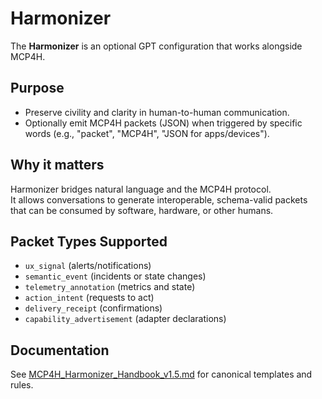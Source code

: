 # Harmonizer

The **Harmonizer** is an optional GPT configuration that works alongside MCP4H.

## Purpose
- Preserve civility and clarity in human-to-human communication.
- Optionally emit MCP4H packets (JSON) when triggered by specific words (e.g., "packet", "MCP4H", "JSON for apps/devices").

## Why it matters
Harmonizer bridges natural language and the MCP4H protocol.  
It allows conversations to generate interoperable, schema-valid packets that can be consumed by software, hardware, or other humans.

## Packet Types Supported
- `ux_signal` (alerts/notifications)
- `semantic_event` (incidents or state changes)
- `telemetry_annotation` (metrics and state)
- `action_intent` (requests to act)
- `delivery_receipt` (confirmations)
- `capability_advertisement` (adapter declarations)

## Documentation
See [MCP4H_Harmonizer_Handbook_v1.5.md](../MCP4H_Harmonizer_Handbook_v1.5.md) for canonical templates and rules.

